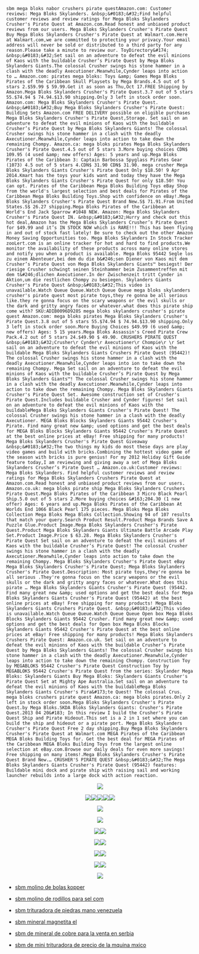 
```
sbm mega bloks nabor crushers pirate questAmazon.com: Customer reviews: Mega Bloks Skylanders. &nbsp;&#0183;&#32;Find helpful customer reviews and review ratings for Mega Bloks Skylanders Crusher's Pirate Quest at Amazon.com.Read honest and unbiased product reviews from our users. Mega Bloks Skylanders Crusher's Pirate Quest Buy Mega Bloks Skylanders Crusher's Pirate Quest at Walmart.com.Here at Walmart.com,we are committed to protecting your privacy.Your email address will never be sold or distributed to a third party for any reason.Please take a minute to review our. ToyDirectory&#174; &nbsp;&#0183;&#32;Set sail on an adventure to defeat the evil minions of Kaos with the buildable Crusher’s Pirate Quest by Mega Bloks Skylanders Giants.The colossal Crusher swings his stone hammer in a clash with the deadly Axecutioner.Meanwhile,Cynder leaps into action to … Amazon.com: pirates mega bloks: Toys &amp; Games Mega Bloks Pirates of the Caribbean Skull Playsets by Mega Brands.4.5 out of 5 stars 2.$59.99 $ 59.99.Get it as soon as Thu,Oct 17.FREE Shipping by Amazon.Mega Bloks Skylanders Crusher's Pirate Quest.3.7 out of 5 stars 55.$74.94 $ 74.94.$13.90 shipping.Only 3 left in stock order soon. Amazon.com: Mega Bloks Skylanders Crusher's Pirate Quest. &nbsp;&#0183;&#32;Buy Mega Bloks Skylanders Crusher's Pirate Quest: Building Sets Amazon.com FREE DELIVERY possible on eligible purchases Mega Bloks Skylanders Crusher's Pirate Quest,Storage. Set sail on an adventure to defeat the evil minions of Kaos with the buildable Crusher’s Pirate Quest by Mega Bloks Skylanders Giants! The colossal Crusher swings his stone hammer in a clash with the deadly Axecutioner.Meanwhile,Cynder leaps into action to take down the remaining Chompy. Amazon.ca: mega bloks pirates Mega Bloks Skylanders Crusher's Pirate Quest.4.5 out of 5 stars 3.More buying choices CDN$ 109.95 (4 used &amp; new offers) Ages: 5 years and up.Mega Bloks Pirates of the Caribbean 3: Captain Barbossa Spyglass Pirates Gear (1073) 4.5 out of 5 stars 4.CDN$ 31.90 CDN$ 31.90. mega crusher Mega Bloks Skylanders Giants Crusher's Pirate Quest Only $18.50! 9 Apr 2014.Kmart has the toys your kids want and today they have the Mega Bloks Skylanders Giants Crusher's Pirate Quest for only $18.50! You can opt. Pirates of the Caribbean Mega Bloks Building Toys eBay Shop from the world's largest selection and best deals for Pirates of the Caribbean Mega Bloks Building Toys.Shop with confidence on eBay!.Mega Bloks Skylanders Crusher's Pirate Quest Brand New.S$ 71.91.From United States.S$ 26.27 shipping.Mega Bloks Pirates of the Caribbean at World's End Jack Sparrow #1048 NEW. Amazon: Mega Bloks Skylanders Crusher's Pirate Quest IN. &nbsp;&#0183;&#32;Hurry and check out this hot deal,Amazon has the Mega Bloks Skylanders Crusher’s Pirate Quest for $49.99 and it’s IN STOCK NOW which is RARE!!! This has been flying in and out of stock fast lately! Be sure to check out the other Amazon Money Saving Opportunities too. Mega Bloks Skylanders In Stock Tracker zooLert.com is an online tracker for hot and hard to find products.We monitor the availability of these products across many online stores and notify you when a product is available. Mega Bloks 95442 Segle los zu einem Abenteuer,bei dem du die b&#246;sen Diener von Kaos mit dem Crusher’s Pirate Quest von Mega Bloks Skylanders Giants™ besiegst! Der riesige Crusher schwingt seinen Steinhammer beim Zusammentreffen mit dem t&#246;dlichen Axecutioner.In der Zwischenzeit tritt Cynder in Aktion,um die restlichen Chompy zu besiegen. Skylanders Giants Crusher's Pirate Quest &nbsp;&#0183;&#32;This video is unavailable.Watch Queue Queue.Watch Queue Queue mega bloks skylanders crusher's pirate quest most pirate toys,they re gonna be all serious like.they re gonna focus on the scary weapons or the evil skulls or the dark and gritty angry faces or whatever.what does this pirate ship come with? SKU:ADIB0096D928S mega bloks skylanders crusher's pirate quest Amazon.com: mega bloks pirates Mega Bloks Skylanders Crusher's Pirate Quest.3.8 out of 5 stars 55.$74.94 $ 74.94.$13.90 shipping.Only 3 left in stock order soon.More Buying Choices $49.99 (6 used &amp; new offers) Ages: 5 15 years.Mega Bloks Assassin's Creed Pirate Crew Pack.4.2 out of 5 stars 24.$49.90 $ 49.90. CRUSHERS PIRATE QUEST &nbsp;&#0183;&#32;Crusher\r Cynder\r Axecutioner\r Chompie\r \r Set sail on an adventure to defeat the evil minions of Kaos with the buildable Mega Bloks Skylanders Giants Crushers Pirate Quest (95442)! The colossal Crusher swings his stone hammer in a clash with the deadly Axecutioner.Meanwhile,Cynder leaps into ion to take down the remaining Chompy. Mega Set sail on an adventure to defeat the evil minions of Kaos with the buildable Crusher’s Pirate Quest by Mega Bloks Skylanders Giants™! The colossal Crusher swings his stone hammer in a clash with the deadly Axecutioner.Meanwhile,Cynder leaps into action to take down the remaining Chompy. Mega Bloks Skylanders Giants Crusher's Pirate Quest Set. Awesome construction set of Crusher's Pirate Quest.Includes buildable Crusher and Cynder figures! Set sail on an adventure to defeat the evil minions of Kaos with the buildableMega Bloks Skylanders Giants Crusher's Pirate Quest! The colossal Crusher swings his stone hammer in a clash with the deadly Axecutioner. MEGA Bloks Blocks Skylanders Giants 95442 Crusher's Pirate. Find many great new &amp; used options and get the best deals for MEGA Bloks Blocks Skylanders Giants 95442 Crusher's Pirate Quest at the best online prices at eBay! Free shipping for many products! Mega Bloks Skylanders Crusher's Pirate Quest Giveaway &nbsp;&#0183;&#32;The two things my kids do most these days are play video games and build with bricks.Combining the hottest video game of the season with bricks is pure genius! For my 2012 Holiday Gift Guide feature today,I am reviewing and giving away a set of Mega Bloks Skylanders Crusher’s Pirate Quest … Amazon.co.uk:Customer reviews: Mega Bloks Skylanders. Find helpful customer reviews and review ratings for Mega Bloks Skylanders Crushers Pirate Quest at Amazon.com.Read honest and unbiased product reviews from our users. Amazon.co.uk: mega bloks pirate ship Mega Bloks Skylanders Crushers Pirate Quest.Mega Bloks Pirates of the Caribbean 3 Micro Black Pearl Ship.5.0 out of 5 stars 2.More buying choices &#163;204.30 (1 new offer) Ages: 6 years and up.Mega Bloks Pirates of the Caribbean At Worlds End 1066 Black Pearl 175 pieces. Mega Bloks Mega Bloks Collection Mega Bloks Mega Bloks Collection.Showing 94 of 107 results that match your query.Search Product Result.Product Mega Brands Save A Puzzle Glue.Product Image.Mega Bloks Skylanders Crusher's Pirate Quest.Product Mega Bloks Skylanders Giants Ultimate Battle Arcade Play Set.Product Image.Price $ 63.28. Mega Bloks Skylanders Crusher's Pirate Quest Set sail on an adventure to defeat the evil minions of Kaos with the buildable Crusher’s Pirate Quest! The colossal Crusher swings his stone hammer in a clash with the deadly Axecutioner.Meanwhile,Cynder leaps into action to take down the remaining Chompy. Mega Bloks Skylanders Crusher's Pirate Quest eBay Mega Bloks Skylanders Crusher's Pirate Quest; Mega Bloks Skylanders Crusher's Pirate Quest.Description: Most pirate toys,they're gonna be all serious .They're gonna focus on the scary weapons or the evil skulls or the dark and gritty angry faces or whatever.What does this pirate … Mega Bloks Skylanders Giants Crusher's Pirate Quest (95442. Find many great new &amp; used options and get the best deals for Mega Bloks Skylanders Giants Crusher's Pirate Quest (95442) at the best online prices at eBay! Free shipping for many products! Mega Bloks Skylanders Giants Crushers Pirate Quest. &nbsp;&#0183;&#32;This video is unavailable.Watch Queue Queue.Watch Queue Queue Open box Mega Bloks Blocks Skylanders Giants 95442 Crusher. Find many great new &amp; used options and get the best deals for Open box Mega Bloks Blocks Skylanders Giants 95442 Crusher's Pirate Quest at the best online prices at eBay! Free shipping for many products! Mega Bloks Skylanders Crushers Pirate Quest: Amazon.co.uk. Set sail on an adventure to defeat the evil minions of Kaos with the buildable Crusher’s Pirate Quest by Mega Bloks Skylanders Giants! The colossal Crusher swings his stone hammer in a clash with the deadly Axecutioner.Meanwhile,Cynder leaps into action to take down the remaining Chompy. Construction Toy by MEGABLOKS 95442 Crusher's Pirate Quest Construction Toy by MEGABLOKS 95442 Crusher's Pirate Quest from the series: Skylander Mega Bloks: Skylanders Giants Buy Mega Bloks: Skylanders Giants Crusher's Pirate Quest Set at Mighty Ape Australia.Set sail on an adventure to defeat the evil minions of Kaos with the buildableMega Bloks Skylanders Giants Crusher's Pira&#173;te Quest! The colossal Crus. mega bloks crushers pirate quest Amazon.ca: mega bloks pirates.Only 2 left in stock order soon.Mega Bloks Skylanders Crusher's Pirate Quest.by Mega Bloks.SKDA Bloks Skylanders Giants: Crusher's Pirate Quest.2013 04 20&#183; In this review I build the Crusher's Pirate Quest Ship and Pirate Hideout.This set is a 2 in 1 set where you can build the ship and hideout or a pirate port. Mega Bloks Skylanders Crusher's Pirate Quest Free 2 day shipping.Buy Mega Bloks Skylanders Crusher's Pirate Quest at Walmart.com MEGA Pirates of the Caribbean MEGA Bloks Building Toys for. Get the best deal for MEGA Pirates of the Caribbean MEGA Bloks Building Toys from the largest online selection at eBay.com.Browse our daily deals for even more savings! Free shipping on many items!.Mega Bloks Skylanders Crusher's Pirate Quest Brand New.… CRUSHER'S PIRATE QUEST &nbsp;&#0183;&#32;The Mega Bloks Skylanders Giants Crusher's Pirate Quest (95442) features: Buildable mini dock and pirate ship with raising sail and working launcher rebuilds into a large dock with action reaction. 
```

<div align="center">

<a href="https://es-crusher.shibang-china.com/github&k=sbm+mega+bloks+nabor+crushers+pirate+quest"><img src="https://static.shibang-china.com/es/crusher/logo.jpg"></a>

<a href="https://es-crusher.shibang-china.com/github&k=sbm+mega+bloks+nabor+crushers+pirate+quest"><img src="https://static.shibang-china.com/es/crusher/index.jpg"></a><a href="https://es-crusher.shibang-china.com/material.htmlgithub&k=sbm+mega+bloks+nabor+crushers+pirate+quest"><img src="https://static.shibang-china.com/es/crusher/material.jpg"></a><a href="https://es-crusher.shibang-china.com/application.htmlgithub&k=sbm+mega+bloks+nabor+crushers+pirate+quest"><img src="https://static.shibang-china.com/es/crusher/application.jpg"></a><a href="https://es-crusher.shibang-china.com/aboutus.htmlgithub&k=sbm+mega+bloks+nabor+crushers+pirate+quest"><img src="https://static.shibang-china.com/es/crusher/aboutus.jpg"></a><a href="https://es-crusher.shibang-china.com/contact.htmlgithub&k=sbm+mega+bloks+nabor+crushers+pirate+quest"><img src="https://static.shibang-china.com/es/crusher/contact.jpg"></a>

<a href="https://es-crusher.shibang-china.com/github&k=sbm+mega+bloks+nabor+crushers+pirate+quest"><img src="https://static.shibang-china.com/es/crusher/banner.jpg"></a>

<a href="https://swt.shibang-china.com/github&k=sbm+mega+bloks+nabor+crushers+pirate+quest"><img src="https://static.shibang-china.com/es/crusher/text.jpg"></a>

<a href="https://swt.shibang-china.com/github&k=sbm+mega+bloks+nabor+crushers+pirate+quest"><img src="https://static.shibang-china.com/es/crusher/chat.jpg"></a><a href="https://es-crusher.shibang-china.com/contact.htmlgithub&k=sbm+mega+bloks+nabor+crushers+pirate+quest"><img src="https://static.shibang-china.com/es/crusher/message.jpg"></a>

<a href="https://es-crusher.shibang-china.com/products/pe.htmlgithub&k=sbm+mega+bloks+nabor+crushers+pirate+quest"><img src="https://static.shibang-china.com/es/crusher/pe.jpg"></a><a href="https://es-crusher.shibang-china.com/products/pf.htmlgithub&k=sbm+mega+bloks+nabor+crushers+pirate+quest"><img src="https://static.shibang-china.com/es/crusher/pf.jpg"></a>

<a href="https://es-crusher.shibang-china.com/products/hpt.htmlgithub&k=sbm+mega+bloks+nabor+crushers+pirate+quest"><img src="https://static.shibang-china.com/es/crusher/hpt.jpg"></a><a href="https://es-crusher.shibang-china.com/products/vsi.htmlgithub&k=sbm+mega+bloks+nabor+crushers+pirate+quest"><img src="https://static.shibang-china.com/es/crusher/vsi.jpg"></a>

<a href="https://es-crusher.shibang-china.com/products/klv.htmlgithub&k=sbm+mega+bloks+nabor+crushers+pirate+quest"><img src="https://static.shibang-china.com/es/crusher/klv.jpg"></a><a href="https://es-crusher.shibang-china.com/products/portable.htmlgithub&k=sbm+mega+bloks+nabor+crushers+pirate+quest"><img src="https://static.shibang-china.com/es/crusher/portable.jpg"></a>

<a href="https://swt.shibang-china.com/github&k=sbm+mega+bloks+nabor+crushers+pirate+quest"><img src="https://static.shibang-china.com/es/crusher/case.jpg"></a>

</div>


* [sbm molino de bolas kopper](sbm%20molino%20de%20bolas%20kopper.md)

* [sbm molino de rodillos para sel com](sbm%20molino%20de%20rodillos%20para%20sel%20com.md)

* [sbm trituradora de piedras mano venezuela](sbm%20trituradora%20de%20piedras%20mano%20venezuela.md)

* [sbm mineral magnetita el](sbm%20mineral%20magnetita%20el.md)

* [sbm de mineral de cobre para la venta en serbia](sbm%20de%20mineral%20de%20cobre%20para%20la%20venta%20en%20serbia.md)

* [sbm de mini trituradora de precio de la mquina mxico](sbm%20de%20mini%20trituradora%20de%20precio%20de%20la%20mquina%20mxico.md)